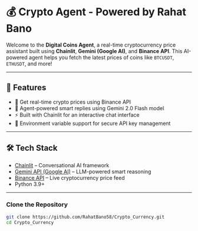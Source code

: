# 💰 Crypto Agent - Powered by Rahat Bano

Welcome to the **Digital Coins Agent**, a real-time cryptocurrency price assistant built using **Chainlit**, **Gemini (Google AI)**, and **Binance API**. This AI-powered agent helps you fetch the latest prices of coins like `BTCUSDT`, `ETHUSDT`, and more!

---

## 🚀 Features

- 🔎 Get real-time crypto prices using Binance API
- 🤖 Agent-powered smart replies using Gemini 2.0 Flash model
- ⚡ Built with Chainlit for an interactive chat interface
- 🔐 Environment variable support for secure API key management

---

## 🛠️ Tech Stack

- [Chainlit](https://docs.chainlit.io/) – Conversational AI framework  
- [Gemini API (Google AI)](https://ai.google.dev/) – LLM-powered smart reasoning  
- [Binance API](https://binance-docs.github.io/apidocs/spot/en/#ticker-price) – Live cryptocurrency price feed  
- Python 3.9+

---

### Clone the Repository

```bash
git clone https://github.com/RahatBano58/Crypto_Currency.git
cd Crypto_Currency




